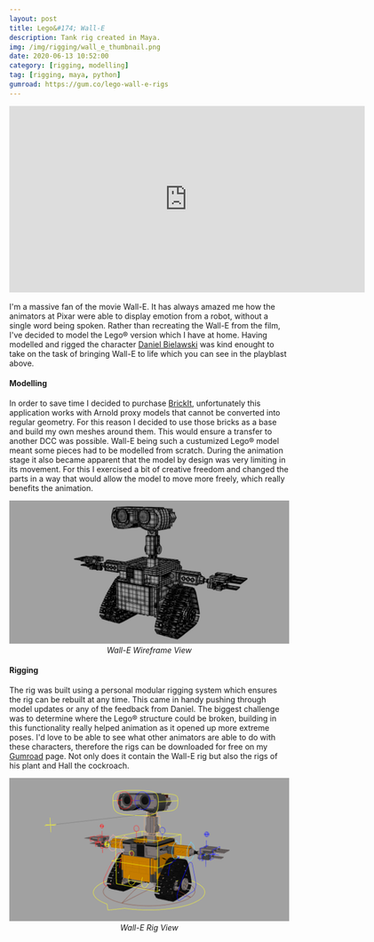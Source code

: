```yaml
---
layout: post
title: Lego&#174; Wall-E
description: Tank rig created in Maya.
img: /img/rigging/wall_e_thumbnail.png
date: 2020-06-13 10:52:00
category: [rigging, modelling]
tag: [rigging, maya, python]
gumroad: https://gum.co/lego-wall-e-rigs
---
```

<p align="center"><iframe src="https://player.vimeo.com/video/428959325?color=ff9933&title=0&byline=0&portrait=0" width="640" height="336" frameborder="0" webkitallowfullscreen mozallowfullscreen allowfullscreen></iframe></p> 

<p class="justify">I'm a massive fan of the movie Wall-E. It has always amazed me how the animators at Pixar were able to display emotion from a robot, without a single word being spoken. Rather than recreating the Wall-E from the film, I've decided to model the Lego&#174; version which I have at home. Having modelled and rigged the character <a href="http://upsidedan.com/">Daniel Bielawski</a> was kind enought to take on the task of bringing Wall-E to life which you can see in the playblast above.</p> 

<h4>Modelling</h4> 
<p class="justify">In order to save time I decided to purchase <a href="https://gumroad.com/l/BrickIt">BrickIt</a>, unfortunately this application works with Arnold proxy models that cannot be converted into regular geometry. For this reason I decided to use those bricks as a base and build my own meshes around them. This would ensure a transfer to another DCC was possible. Wall-E being such a custumized Lego&#174; model meant some pieces had to be modelled from scratch. During the animation stage it also became apparent that the model by design was very limiting in its movement. For this I exercised a bit of creative freedom and changed the parts in a way that would allow the model to move more freely, which really benefits the animation.</p> 

<p align="center">
<img class="col three" src="/img/rigging/wall_e/wall_e_model_wireframe.png"/>
<i>Wall-E Wireframe View</i>
</p>

<h4>Rigging</h4> 
<p class="justify">The rig was built using a personal modular rigging system which ensures the rig can be rebuilt at any time. This came in handy pushing through model updates or any of the feedback from Daniel. The biggest challenge was to determine where the Lego&#174; structure could be broken, building in this functionality really helped animation as it opened up more extreme poses. I'd love to be able to see what other animators are able to do with these characters, therefore the rigs can be downloaded for free on my <a href="https://gum.co/lego-wall-e-rigs">Gumroad</a> page. Not only does it contain the Wall-E rig but also the rigs of his plant and Hall the cockroach.</p> 

<p align="center">
<img class="col three" src="/img/rigging/wall_e/wall_e_rig.png"/>
<i>Wall-E Rig View</i>
</p>